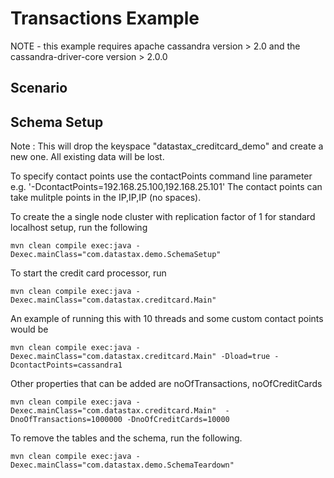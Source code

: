 Transactions Example
====================

NOTE - this example requires apache cassandra version > 2.0 and the cassandra-driver-core version > 2.0.0

## Scenario



## Schema Setup
Note : This will drop the keyspace "datastax_creditcard_demo" and create a new one. All existing data will be lost. 

To specify contact points use the contactPoints command line parameter e.g. '-DcontactPoints=192.168.25.100,192.168.25.101'
The contact points can take mulitple points in the IP,IP,IP (no spaces).

To create the a single node cluster with replication factor of 1 for standard localhost setup, run the following

    mvn clean compile exec:java -Dexec.mainClass="com.datastax.demo.SchemaSetup"

To start the credit card processor, run

    mvn clean compile exec:java -Dexec.mainClass="com.datastax.creditcard.Main" 
    
An example of running this with 10 threads and some custom contact points would be 

	mvn clean compile exec:java -Dexec.mainClass="com.datastax.creditcard.Main" -Dload=true -DcontactPoints=cassandra1 
	
Other properties that can be added are noOfTransactions, noOfCreditCards

	mvn clean compile exec:java -Dexec.mainClass="com.datastax.creditcard.Main"  -DnoOfTransactions=1000000 -DnoOfCreditCards=10000
	
To remove the tables and the schema, run the following.

    mvn clean compile exec:java -Dexec.mainClass="com.datastax.demo.SchemaTeardown"
    


